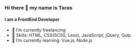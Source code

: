 ### Hi there 👋 my name is Taras

#### I am a FrontEnd Developer

- 🔭 I’m currently freelancing
- 🤔 Skills: HTML, CSS(SCSS, Less), JavaScript, jQuery, Gulp
- 🌱 I’m currently learning: Vue.js, Node.js

